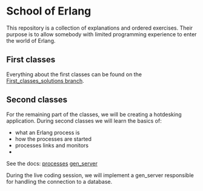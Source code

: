 # School of Erlang

This repository is a collection of explanations and ordered exercises.
Their purpose is to allow somebody with limited programming experience to enter the world of Erlang.

## First classes

Everything about the first classes can be found on the [First_classes_solutions branch](https://github.com/aleklisi/School_of_Erlang_Fall_2020/tree/First_classes_solutions).

## Second classes

For the remaining part of the classes, we will be creating a hotdesking application.
During second classes we will learn the basics of:
- what an Erlang process is
- how the processes are started
- processes links and monitors
-

See the docs:
[processes](http://erlang.org/doc/reference_manual/processes.html)
[gen_server](https://erlang.org/doc/man/gen_server.html)
[](https://erlang.org/doc/design_principles/gen_server_concepts.html)

During the live coding session, we will implement a gen_server responsible for handling the connection to a database.
